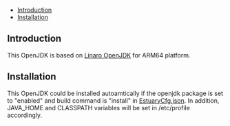 * [Introduction](#1)
* [Installation](#2)

## <a name="1">Introduction</a>
This OpenJDK is based on [Linaro OpenJDK](http://openjdk.linaro.org) for ARM64 platform. 

## <a name="3">Installation</a>
This OpenJDK could be installed autoamtically if the openjdk package is set to "enabled" and build command is "install" in [EstuaryCfg.json](https://github.com/open-estuary/estuary/blob/master/estuarycfg.json).
In addition, JAVA_HOME and CLASSPATH variables will be set in /etc/profile accordingly. 
                                            
